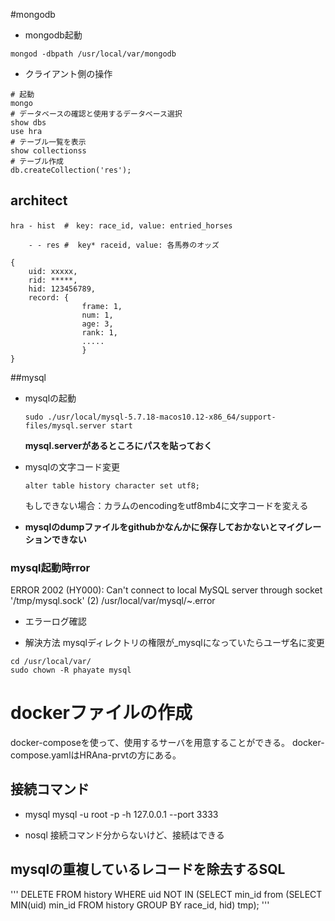 #mongodb

+ mongodb起動

```
mongod -dbpath /usr/local/var/mongodb

```

+ クライアント側の操作

```
# 起動
mongo
# データベースの確認と使用するデータベース選択
show dbs
use hra
# テーブル一覧を表示
show collectionss
# テーブル作成
db.createCollection('res');
```


## architect

```
hra - hist	#　key: race_id, value: entried_horses

	- - res #  key* raceid, value: 各馬券のオッズ
```

```
{
	uid: xxxxx,
	rid: *****,
	hid: 123456789,
	record: {
				frame: 1,
				num: 1,
				age: 3,
				rank: 1,
				.....
				}
}

```

##mysql
+ mysqlの起動

	```
	sudo ./usr/local/mysql-5.7.18-macos10.12-x86_64/support-files/mysql.server start
	```

	**mysql.serverがあるところにパスを貼っておく**

+ mysqlの文字コード変更

	```
	alter table history character set utf8;
	```
	もしできない場合：カラムのencodingをutf8mb4に文字コードを変える


+ **mysqlのdumpファイルをgithubかなんかに保存しておかないとマイグレーションできない**


### mysql起動時rror
ERROR 2002 (HY000): Can't connect to local MySQL server through socket '/tmp/mysql.sock' (2)
/usr/local/var/mysql/~.error

+ エラーログ確認

+ 解決方法
mysqlディレクトリの権限が_mysqlになっていたらユーザ名に変更

```
cd /usr/local/var/
sudo chown -R phayate mysql
```

# dockerファイルの作成
docker-composeを使って、使用するサーバを用意することができる。
docker-compose.yamlはHRAna-prvtの方にある。

## 接続コマンド
- mysql
mysql -u root -p -h 127.0.0.1 --port 3333

- nosql
接続コマンド分からないけど、接続はできる

## mysqlの重複しているレコードを除去するSQL
'''
DELETE FROM history WHERE uid NOT IN (SELECT min_id from (SELECT MIN(uid) min_id FROM history GROUP BY race_id, hid) tmp);
'''
